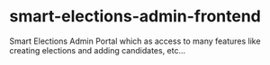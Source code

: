 # smart-elections-admin-frontend
Smart Elections Admin Portal which as access to many features like creating elections and adding candidates, etc...

